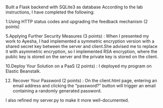 Built a Flask backend with SQLite3 as database
According to the lab instructions, I have completed the following:

1.Using HTTP status codes and upgrading the feedback mechanism (2 points)

5.Applying Further Security Measures (3 points) : 
When I presented my work to Ayesha, I had implemented a symmetric encryption version with a shared secret key between the server and client.She advised me to replace it with asymmetric encryption, so I implemented RSA encryption, where the public key is stored on the server and the private key is stored on the client.

10.Deploy Your Solution on a PaaS (2 points) : 
I deployed my program on Elastic Beanstalk. 

12. Recover Your Password (2 points) : 
On the client.html page, entering an email address and clicking the "password?" button will trigger an email containing a randomly generated password.

I also refined my server.py to make it more well-documented.
